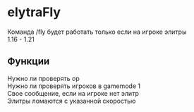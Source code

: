 # elytraFly
Команда /fly будет работать только если на игроке элитры   
1.16 - 1.21
## Функции   
Нужно ли проверять op   
Нужно ли проверять игроков в gamemode 1   
Свое сообщение, если на игроке нет элитр   
Элитры ломаются с указанной скоростью   
